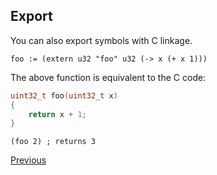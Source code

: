 Export
------
You can also export symbols with C linkage.

    foo := (extern u32 "foo" u32 (-> x (+ x 1)))

The above function is equivalent to the C code:

```c
uint32_t foo(uint32_t x)
{
    return x + 1;
}
```

    (foo 2) ; returns 3

[Previous](?href=c_api)
